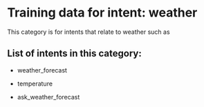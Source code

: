 # Training data for intent: weather

This category is for intents that relate to weather such as 

## List of intents in this category:

* weather_forecast

* temperature

* ask_weather_forecast

 
